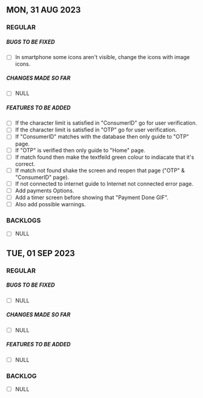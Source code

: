 ## MON, 31 AUG 2023

### REGULAR
##### BUGS TO BE FIXED
- [ ] In smartphone some icons aren't visible, change the icons with image icons.


##### CHANGES MADE SO FAR
- [ ] NULL


##### FEATURES TO BE ADDED
- [ ] If the character limit is satisfied in "ConsumerID" go for user verification.
- [ ] If the character limit is satisfied in "OTP" go for user verification.
- [ ] If "ConsumerID" matches with the database then only guide to "OTP" page.
- [ ] If "OTP" is verified then only guide to "Home" page.
- [ ] If match found then make the textfeild green colour to indiacate that it's correct.
- [ ] If match not found shake the screen and reopen that page ("OTP" & "ConsumerID" page).
- [ ] If not connected to internet guide to Internet not connected error page.
- [ ] Add payments Options.
- [ ] Add a timer screen before showing that "Payment Done GIF".
- [ ] Also add possible warnings.

### BACKLOGS
- [ ] NULL


## TUE, 01 SEP 2023
### REGULAR

##### BUGS TO BE FIXED
- [ ] NULL

##### CHANGES MADE SO FAR
- [ ] NULL
##### FEATURES TO BE ADDED
- [ ] NULL

### BACKLOG
- [ ] NULL



